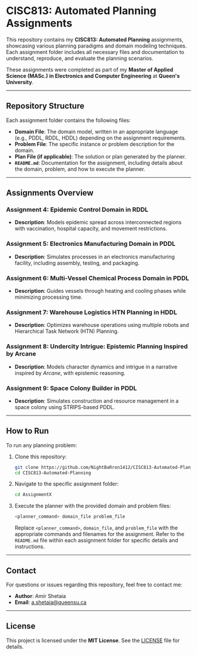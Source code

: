 # CISC813: Automated Planning Assignments

This repository contains my **CISC813: Automated Planning** assignments, showcasing various planning paradigms and domain modeling techniques. Each assignment folder includes all necessary files and documentation to understand, reproduce, and evaluate the planning scenarios.

These assignments were completed as part of my **Master of Applied Science (MASc.) in Electronics and Computer Engineering** at **Queen's University**.

---

## Repository Structure

Each assignment folder contains the following files:

- **Domain File**: The domain model, written in an appropriate language (e.g., PDDL, RDDL, HDDL) depending on the assignment requirements.
- **Problem File**: The specific instance or problem description for the domain.
- **Plan File (if applicable)**: The solution or plan generated by the planner.
- **`README.md`**: Documentation for the assignment, including details about the domain, problem, and how to execute the planner.

---

## Assignments Overview

### Assignment 4: Epidemic Control Domain in RDDL
- **Description**: Models epidemic spread across interconnected regions with vaccination, hospital capacity, and movement restrictions.

### Assignment 5: Electronics Manufacturing Domain in PDDL
- **Description**: Simulates processes in an electronics manufacturing facility, including assembly, testing, and packaging.

### Assignment 6: Multi-Vessel Chemical Process Domain in PDDL
- **Description**: Guides vessels through heating and cooling phases while minimizing processing time.

### Assignment 7: Warehouse Logistics HTN Planning in HDDL
- **Description**: Optimizes warehouse operations using multiple robots and Hierarchical Task Network (HTN) Planning.

### Assignment 8: Undercity Intrigue: Epistemic Planning Inspired by Arcane
- **Description**: Models character dynamics and intrigue in a narrative inspired by *Arcane*, with epistemic reasoning.

### Assignment 9: Space Colony Builder in PDDL
- **Description**: Simulates construction and resource management in a space colony using STRIPS-based PDDL.

---

## How to Run

To run any planning problem:

1. Clone this repository:
   ```bash
   git clone https://github.com/NightBaRron1412/CISC813-Automated-Planning-Assignments.git
   cd CISC813-Automated-Planning
   ```
2. Navigate to the specific assignment folder:
   ```bash
   cd AssignmentX
   ```
3. Execute the planner with the provided domain and problem files:
   ```bash
   <planner_command> domain_file problem_file
   ```
   Replace `<planner_command>`, `domain_file`, and `problem_file` with the appropriate commands and filenames for the assignment. Refer to the `README.md` file within each assignment folder for specific details and instructions.

---

## Contact

For questions or issues regarding this repository, feel free to contact me:

- **Author**: Amir Shetaia  
- **Email**: a.shetaia@queensu.ca

---

## License

This project is licensed under the **MIT License**. See the [LICENSE](LICENSE) file for details.
